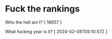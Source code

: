 # Fuck the rankings

Who the hell am I?
{ 18657 }

What fucking year is it?
[ 2024-02-08T05:10:57Z ]
